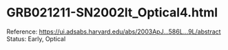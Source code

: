 # GRB021211-SN2002lt_Optical4.html

Reference: https://ui.adsabs.harvard.edu/abs/2003ApJ...586L...9L/abstract
Status: Early, Optical